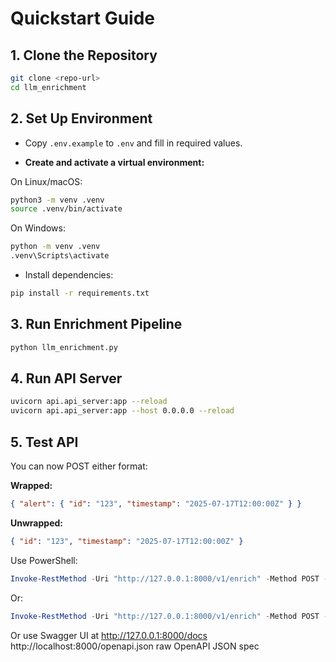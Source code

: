 # Quickstart Guide

## 1. Clone the Repository

```sh
git clone <repo-url>
cd llm_enrichment
```

## 2. Set Up Environment
- Copy `.env.example` to `.env` and fill in required values.

- **Create and activate a virtual environment:**

On Linux/macOS:
```sh
python3 -m venv .venv
source .venv/bin/activate
```

On Windows:
```sh
python -m venv .venv
.venv\Scripts\activate
```

- Install dependencies:

```sh
pip install -r requirements.txt
```

## 3. Run Enrichment Pipeline

```sh
python llm_enrichment.py
```

## 4. Run API Server

```sh
uvicorn api.api_server:app --reload
uvicorn api.api_server:app --host 0.0.0.0 --reload
```

## 5. Test API

You can now POST either format:

**Wrapped:**
```json
{ "alert": { "id": "123", "timestamp": "2025-07-17T12:00:00Z" } }
```

**Unwrapped:**
```json
{ "id": "123", "timestamp": "2025-07-17T12:00:00Z" }
```

Use PowerShell:
```powershell
Invoke-RestMethod -Uri "http://127.0.0.1:8000/v1/enrich" -Method POST -Headers @{ "Content-Type" = "application/json" } -Body '{ "alert": { "id": "123", "timestamp": "2025-07-17T12:00:00Z" } }' | ConvertTo-Json -Depth 5
```

Or:
```powershell
Invoke-RestMethod -Uri "http://127.0.0.1:8000/v1/enrich" -Method POST -Headers @{ "Content-Type" = "application/json" } -Body '{ "id": "123", "timestamp": "2025-07-17T12:00:00Z" }' | ConvertTo-Json -Depth 5
```

Or use Swagger UI at http://127.0.0.1:8000/docs
http://localhost:8000/openapi.json raw OpenAPI JSON spec
